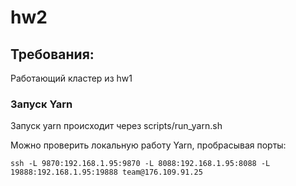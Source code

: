 # hw2 

## Требования:
Работающий кластер из hw1 

### Запуск Yarn 
Запуск yarn происходит через scripts/run_yarn.sh

Можно проверить локальную работу Yarn, пробрасывая порты:

```shell
ssh -L 9870:192.168.1.95:9870 -L 8088:192.168.1.95:8088 -L 19888:192.168.1.95:19888 team@176.109.91.25
```
